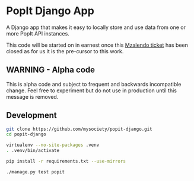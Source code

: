 # PopIt Django App

A Django app that makes it easy to locally store and use data from one or more
PopIt API instances.

This code will be started on in earnest once this [Mzalendo
ticket](https://github.com/mysociety/mzalendo/issues/615) has been closed as for
us it is the pre-cursor to this work.

## WARNING - Alpha code

This is alpha code and subject to frequent and backwards incompatible change.
Feel free to experiment but do not use in production until this message is
removed.

## Development

``` bash
git clone https://github.com/mysociety/popit-django.git
cd popit-django

virtualenv --no-site-packages .venv
. .venv/bin/activate

pip install -r requirements.txt --use-mirrors

./manage.py test popit
```

